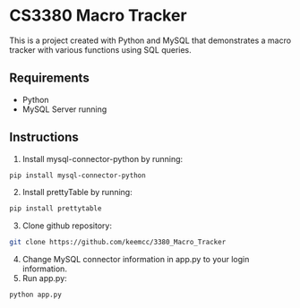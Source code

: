 # CS3380 Macro Tracker
This is a project created with Python and MySQL that demonstrates a macro tracker with various functions using SQL queries.

## Requirements
- Python
- MySQL Server running

## Instructions
1. Install mysql-connector-python by running:
```bash
pip install mysql-connector-python
```
2. Install prettyTable by running:
```bash
pip install prettytable
```
3. Clone github repository:
```bash
git clone https://github.com/keemcc/3380_Macro_Tracker
```
4. Change MySQL connector information in app.py to your login information.
5. Run app.py:
```bash
python app.py
```
